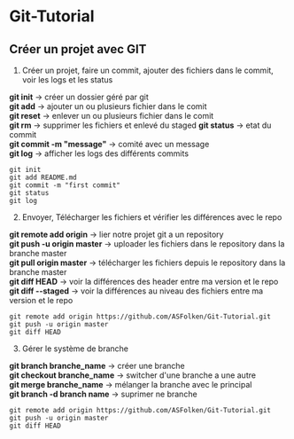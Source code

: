 ﻿# Git-Tutorial

## Créer un projet avec GIT

  1. Créer un projet, faire un commit, ajouter des fichiers dans le commit, voir les logs et les status
  
__git init__ -> créer un dossier géré par git     
__git add__ -> ajouter un ou plusieurs fichier dans le comit   
__git reset__ -> enlever un ou plusieurs fichier dans le comit      
__git rm__ -> supprimer les fichiers et enlevé du staged 
__git status__ -> etat du commit       
__git commit -m "message"__ -> comité avec un message       
__git log__ -> afficher les logs des différents commits     

    git init
    git add README.md
    git commit -m "first commit"
    git status
    git log
    
  2.  Envoyer, Télécharger les fichiers et vérifier les différences avec le repo   
        
__git remote add origin__ -> lier notre projet git a un repository        
__git push -u origin master__ -> uploader les fichiers dans le repository dans la branche master         
__git pull origin master__ -> télécharger les fichiers depuis le repository dans la branche master         
__git diff HEAD__ -> voir la différences des header entre ma version et le repo      
__git diff --staged__ ->  voir la différences au niveau des fichiers entre ma version et le repo       
    
    git remote add origin https://github.com/ASFolken/Git-Tutorial.git
    git push -u origin master
    git diff HEAD
    
  3. Gérer le système de branche  
  
__git branch branche_name__ -> créer une branche       
__git checkout branche_name__ ->  switcher d'une branche a une autre  
__git merge branche_name__ -> mélanger la branche avec le principal                      
__git branch -d branch name__ -> suprimer ne branche
      
    git remote add origin https://github.com/ASFolken/Git-Tutorial.git
    git push -u origin master
    git diff HEAD
